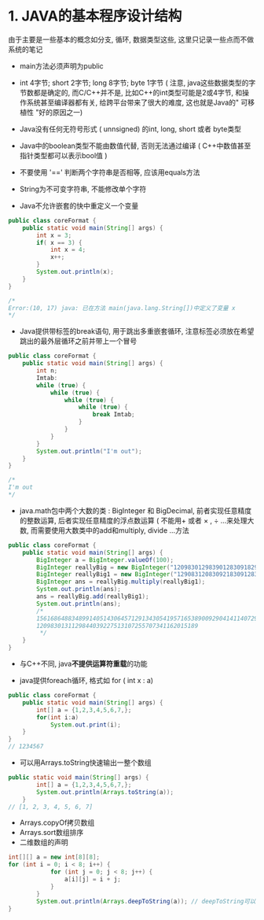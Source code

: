 # 1. JAVA的基本程序设计结构

由于主要是一些基本的概念如分支, 循环, 数据类型这些, 这里只记录一些点而不做系统的笔记

- main方法必须声明为public
- int 4字节; short 2字节; long 8字节; byte 1字节 
  ( 注意, java这些数据类型的字节数都是确定的, 而C/C++并不是, 比如C++的int类型可能是2或4字节, 和操作系统甚至编译器都有关, 给跨平台带来了很大的难度, 这也就是Java的" 可移植性 "好的原因之一)

- Java没有任何无符号形式 ( unnsigned) 的int, long, short 或者 byte类型
- Java中的boolean类型不能由数值代替, 否则无法通过编译 ( C++中数值甚至指针类型都可以表示bool值 )

- 不要使用 '==' 判断两个字符串是否相等, 应该用equals方法

- String为不可变字符串, 不能修改单个字符
-  Java不允许嵌套的快中重定义一个变量

```java
public class coreFormat {
    public static void main(String[] args) {
        int x = 3;
        if( x == 3) {
            int x = 4;
            x++;
        }
        System.out.println(x);
 	}
}

/*
Error:(10, 17) java: 已在方法 main(java.lang.String[])中定义了变量 x
*/
```

- Java提供带标签的break语句, 用于跳出多重嵌套循环, 注意标签必须放在希望跳出的最外层循环之前并带上一个冒号

```java
public class coreFormat {
    public static void main(String[] args) {
        int n;
        Imtab:
        while (true) {
            while (true) {
                while (true) {
                    while (true) {
                        break Imtab;
                    }
                }
            }
        }
        System.out.println("I'm out");
    }
}

/*
I'm out
*/
```



- java.math包中两个大数的类 : BigInteger 和 BigDecimal, 前者实现任意精度的整数运算, 后者实现任意精度的浮点数运算 ( 不能用$+$ 或者 $\times$ , $\div$ ...来处理大数, 而需要使用大数类中的add和multiply, divide ...方法

```java
public class coreFormat {
    public static void main(String[] args) {
        BigInteger a = BigInteger.valueOf(100);
        BigInteger reallyBig = new BigInteger("1209830129839012830918294798127398123123912848");
        BigInteger reallyBig1 = new BigInteger("1290831208309218309128309218038102341");
        BigInteger ans = reallyBig.multiply(reallyBig1);
        System.out.println(ans);
        ans = reallyBig.add(reallyBig1);
        System.out.println(ans);
        /*
        1561686488348991405143064571291343054195716538900929041411407291357060176588777168
        1209830131129844039227513107255707341162015189
         */
    }
}
```



- 与C++不同, java**不提供运算符重载**的功能

- java提供foreach循环, 格式如 for ( int x : a)

```java
public class coreFormat {
    public static void main(String[] args) {
        int[] a = {1,2,3,4,5,6,7,};
        for(int i:a)
            System.out.print(i);
    }
}
// 1234567
```





- 可以用Arrays.toString快速输出一整个数组 

```java
public static void main(String[] args) {
        int[] a = {1,2,3,4,5,6,7,};
        System.out.println(Arrays.toString(a));
    }
// [1, 2, 3, 4, 5, 6, 7]
```



- Arrays.copyOf拷贝数组
- Arrays.sort数组排序
- 二维数组的声明

```java
int[][] a = new int[8][8];
for (int i = 0; i < 8; i++) {
            for (int j = 0; j < 8; j++) {
                a[i][j] = i + j;
            }
        }
        System.out.println(Arrays.deepToString(a));	// deepToString可以直接输出二维数组
}
```